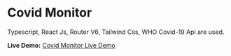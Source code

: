 # Covid Monitor

Typescript, React Js, Router V6, Tailwind Css, WHO Covid-19 Api are used.

**Live Demo:** [Covid Monitor Live Demo](https://covid-monitor-kudretyilmazz.vercel.app/)
